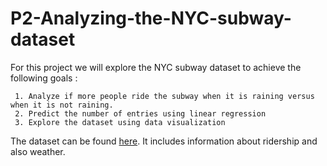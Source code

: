 # P2-Analyzing-the-NYC-subway-dataset

For this project we will explore the NYC subway dataset to achieve the following goals :

     1. Analyze if more people ride the subway when it is raining versus when it is not raining.
     2. Predict the number of entries using linear regression
     3. Explore the dataset using data visualization
     
The dataset can be found [here](https://www.dropbox.com/s/1lpoeh2w6px4diu/improved-dataset.zip?dl=0). It includes information about ridership and also weather.
